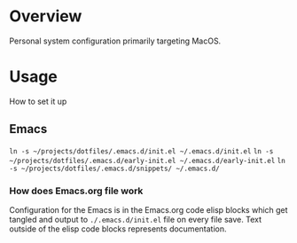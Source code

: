 # Overview
Personal system configuration primarily targeting MacOS.

# Usage
How to set it up

## Emacs
`ln -s ~/projects/dotfiles/.emacs.d/init.el ~/.emacs.d/init.el`
`ln -s ~/projects/dotfiles/.emacs.d/early-init.el ~/.emacs.d/early-init.el`
`ln -s ~/projects/dotfiles/.emacs.d/snippets/ ~/.emacs.d/`

### How does Emacs.org file work
Configuration for the Emacs is in the Emacs.org code elisp blocks which get tangled and output to `./.emacs.d/init.el` file on every file save. Text outside of the elisp code blocks represents documentation.
